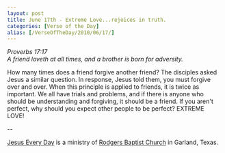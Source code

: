 ```yaml
---
layout: post
title: June 17th - Extreme Love...rejoices in truth.
categories: [Verse of the Day]
alias: [/VerseOfTheDay/2010/06/17/]
---
```


_Proverbs 17:17  
A friend loveth at all times, and a brother is born for adversity._

How many times does a friend forgive another friend? The disciples
asked Jesus a similar question. In response, Jesus told them, you
must forgive over and over. When this principle is applied to
friends, it is twice as important. We all have trials and problems,
and if there is anyone who should be understanding and forgiving, it
should be a friend. If you aren't perfect, why should you expect
other people to be perfect? EXTREME LOVE!

 --

<a href=http://jesuseveryday.net>Jesus Every Day</a> is a ministry of <a href=http://rodgersbaptist.net>Rodgers Baptist Church</a> in Garland, Texas.
